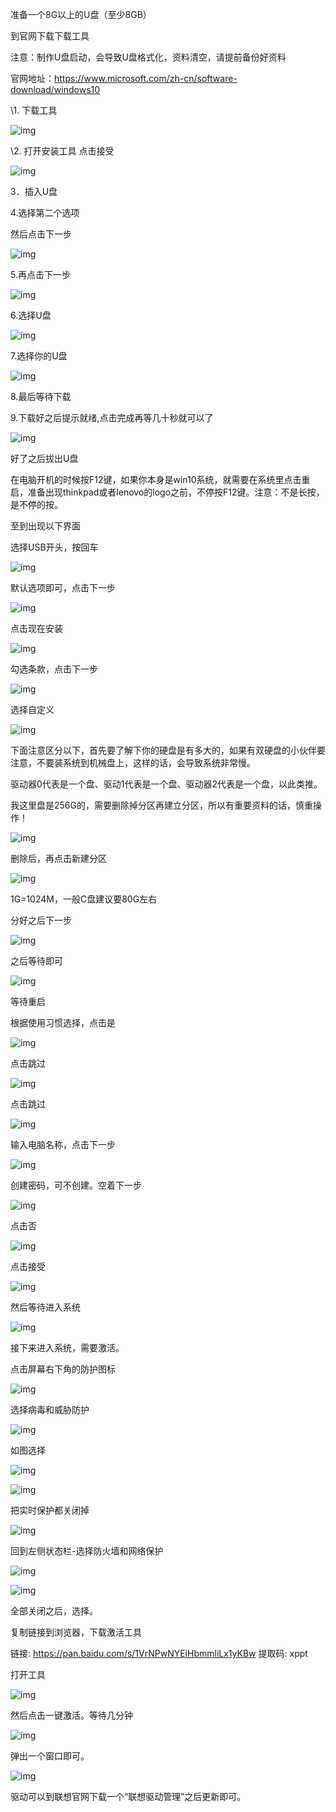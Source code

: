 准备一个8G以上的U盘（至少8GB）

到官网下载下载工具

注意：制作U盘启动，会导致U盘格式化，资料清空，请提前备份好资料

 

官网地址：https://www.microsoft.com/zh-cn/software-download/windows10

 

\1.    下载工具

![img](file:///C:/Users/85285/AppData/Local/Temp/msohtmlclip1/01/clip_image002.jpg)

\2.    打开安装工具 点击接受

![img](file:///C:/Users/85285/AppData/Local/Temp/msohtmlclip1/01/clip_image004.jpg)

 

3．插入U盘

4.选择第二个选项

然后点击下一步 

![img](file:///C:/Users/85285/AppData/Local/Temp/msohtmlclip1/01/clip_image006.jpg)

5.再点击下一步

![img](file:///C:/Users/85285/AppData/Local/Temp/msohtmlclip1/01/clip_image008.jpg)

6.选择U盘

![img](file:///C:/Users/85285/AppData/Local/Temp/msohtmlclip1/01/clip_image010.jpg)

7.选择你的U盘

![img](file:///C:/Users/85285/AppData/Local/Temp/msohtmlclip1/01/clip_image012.jpg)

8.最后等待下载

 

9.下载好之后提示就绪,点击完成再等几十秒就可以了

![img](file:///C:/Users/85285/AppData/Local/Temp/msohtmlclip1/01/clip_image014.jpg)

 

 

好了之后拔出U盘

在电脑开机的时候按F12键，如果你本身是win10系统，就需要在系统里点击重启，准备出现thinkpad或者lenovo的logo之前，不停按F12键。注意：不是长按，是不停的按。

至到出现以下界面

选择USB开头，按回车

![img](file:///C:/Users/85285/AppData/Local/Temp/msohtmlclip1/01/clip_image016.jpg)

默认选项即可，点击下一步

![img](file:///C:/Users/85285/AppData/Local/Temp/msohtmlclip1/01/clip_image018.jpg)

点击现在安装

![img](file:///C:/Users/85285/AppData/Local/Temp/msohtmlclip1/01/clip_image020.jpg)

勾选条款，点击下一步

![img](file:///C:/Users/85285/AppData/Local/Temp/msohtmlclip1/01/clip_image022.jpg)

选择自定义

![img](file:///C:/Users/85285/AppData/Local/Temp/msohtmlclip1/01/clip_image024.jpg)

 

下面注意区分以下，首先要了解下你的硬盘是有多大的，如果有双硬盘的小伙伴要注意，不要装系统到机械盘上，这样的话，会导致系统非常慢。

驱动器0代表是一个盘、驱动1代表是一个盘、驱动器2代表是一个盘，以此类推。

我这里盘是256G的，需要删除掉分区再建立分区，所以有重要资料的话，慎重操作！

![img](file:///C:/Users/85285/AppData/Local/Temp/msohtmlclip1/01/clip_image026.jpg)

 

删除后，再点击新建分区

![img](file:///C:/Users/85285/AppData/Local/Temp/msohtmlclip1/01/clip_image028.jpg)

 

1G=1024M，一般C盘建议要80G左右

分好之后下一步

![img](file:///C:/Users/85285/AppData/Local/Temp/msohtmlclip1/01/clip_image030.jpg)

之后等待即可

![img](file:///C:/Users/85285/AppData/Local/Temp/msohtmlclip1/01/clip_image032.jpg)

 

等待重启

根据使用习惯选择，点击是

![img](file:///C:/Users/85285/AppData/Local/Temp/msohtmlclip1/01/clip_image034.jpg)

点击跳过

![img](file:///C:/Users/85285/AppData/Local/Temp/msohtmlclip1/01/clip_image036.jpg)

点击跳过

![img](file:///C:/Users/85285/AppData/Local/Temp/msohtmlclip1/01/clip_image038.jpg)

输入电脑名称，点击下一步

![img](file:///C:/Users/85285/AppData/Local/Temp/msohtmlclip1/01/clip_image040.jpg)

创建密码，可不创建。空着下一步

![img](file:///C:/Users/85285/AppData/Local/Temp/msohtmlclip1/01/clip_image042.jpg)

点击否

![img](file:///C:/Users/85285/AppData/Local/Temp/msohtmlclip1/01/clip_image044.jpg)

点击接受

![img](file:///C:/Users/85285/AppData/Local/Temp/msohtmlclip1/01/clip_image046.jpg)

然后等待进入系统

![img](file:///C:/Users/85285/AppData/Local/Temp/msohtmlclip1/01/clip_image048.jpg)

 

接下来进入系统，需要激活。

 

点击屏幕右下角的防护图标

![img](file:///C:/Users/85285/AppData/Local/Temp/msohtmlclip1/01/clip_image049.png)

选择病毒和威胁防护

![img](file:///C:/Users/85285/AppData/Local/Temp/msohtmlclip1/01/clip_image051.jpg)

如图选择

![img](file:///C:/Users/85285/AppData/Local/Temp/msohtmlclip1/01/clip_image053.jpg)

![img](file:///C:/Users/85285/AppData/Local/Temp/msohtmlclip1/01/clip_image055.jpg)

把实时保护都关闭掉

![img](file:///C:/Users/85285/AppData/Local/Temp/msohtmlclip1/01/clip_image057.jpg)

回到左侧状态栏-选择防火墙和网络保护

![img](file:///C:/Users/85285/AppData/Local/Temp/msohtmlclip1/01/clip_image059.jpg)

![img](file:///C:/Users/85285/AppData/Local/Temp/msohtmlclip1/01/clip_image061.jpg)

全部关闭之后，选择。

复制链接到浏览器，下载激活工具

链接: https://pan.baidu.com/s/1VrNPwNYEiHbmmliLx1yKBw 提取码: xppt 

打开工具

![img](file:///C:/Users/85285/AppData/Local/Temp/msohtmlclip1/01/clip_image062.png)

 

然后点击一键激活。等待几分钟

![img](file:///C:/Users/85285/AppData/Local/Temp/msohtmlclip1/01/clip_image064.jpg)

弹出一个窗口即可。

![img](file:///C:/Users/85285/AppData/Local/Temp/msohtmlclip1/01/clip_image066.jpg)

 

驱动可以到联想官网下载一个“联想驱动管理”之后更新即可。

 